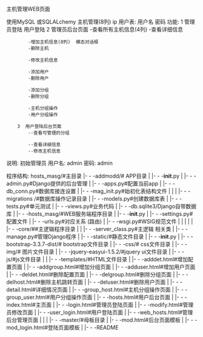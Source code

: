 主机管理WEB页面

使用MySQL
   或SQLALchemy
    主机管理(8列)
        ip
    用户表:
        用户名
        密码
    功能:
        1  管理员登陆  用户登陆
        2  管理员后台页面
            -查看所有主机信息(4列)
            -查看详细信息
    
            -增加主机信息(8列)  模态对话框
            -删除主机
    
            -修改主机信息
    
            -添加用户
            -删除用户
    
            -添加分组
            -删除分组
    
            -主机分组操作
            -用户分组操作
    
        3  用户登陆后台页面
            --查看可管理的分组
    
            --查看详细信息
            --修改主机信息



说明:    初始管理员   用户名: admin  密码: admin

程序结构:
hosts_masg/#主目录
|- - -addmodd/# APP目录
|       |- - -__init__.py
|       |- - -admin.py#Django提供的后台管理
|       |- - -apps.py#配置当前app
|       |- - -db_conn.py#数据库接连设置
|       |- - -mag_init.py#始初化表结构文件
|       |
|       |- - -migrations /#数据库操作记录目录
|       |- - -models.py#创建数据库表
|       |- - -tests.py#单元测试
|       |- - -views.py#业务代码
|
|- - -db.sqlite3/Django自带数据库
|
|- - -hosts_masg/#WEB服务端程序目录
|       |- - -__init__.py
|       |- - -settings.py#配置文件
|       |- - -urls.py#对应关系 (路由)
|       |- - -wsgi.py#WSIG规范文件
|       |
|       |
|       |- - -core/##主逻辑程序目录
|       |     |- - -server_class.py#主逻辑 相关类
|
|- - -manage.py#管理Django程序
|
|- - -static/#静态文件目录
|       |- - -__init__.py
|       |- - -bootstrap-3.3.7-dist/# bootstrap文件目录
|       |- - -css/# css文件目录
|       |- - -img/# 图片文件目录
|       |- - -jquery-easyui-1.5.2/#jquery ui文件目录
|       |- - -js/#js文件目录
|
|
|- - -templates/#HTML文件目录
|       |- - -adddet.html#增加配置页面
|       |- - -addgroup.html#增加分组页面
|       |- - -adduser.html#增加用户页面
|       |- - -deldet.html#删除配置页面
|       |- - -delgroup.html#删除分组页面
|       |- - -delhost.html#删除主机跳转页面
|       |- - -deluser.html#删除用户页面
|       |- - -detail.html#详细情况页面
|       |- - -group_host.html#主机分组操作页面
|       |- - -group_user.html#用户分组操作页面
|       |- - -hosts.html#用户后台页面
|       |- - -index.html#主页面
|       |- - -login.html#管理员登陆页面
|       |- - -modify.html#管理员修改页面
|       |- - -user_login.html#用户登陆页面
|       |- - -web_hosts.html#管理后台管理页面
|       |
|       |- - -master/#母板目录
|               |- - -mod.html#后台页面模板
|               |- - -mod_login.html#登陆页面模板
|
|- - -README
